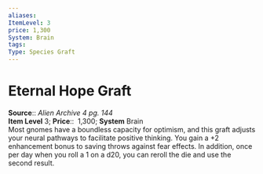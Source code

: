 ```yaml
---
aliases: 
ItemLevel: 3
price: 1,300
System: Brain
tags: 
Type: Species Graft
---
```


# Eternal Hope Graft

**Source**:: _Alien Archive 4 pg. 144_  
**Item Level** 3;
**Price**::  1,300; **System** Brain  
Most gnomes have a boundless capacity for optimism, and this graft adjusts your neural pathways to facilitate positive thinking. You gain a +2 enhancement bonus to saving throws against fear effects. In addition, once per day when you roll a 1 on a d20, you can reroll the die and use the second result.
